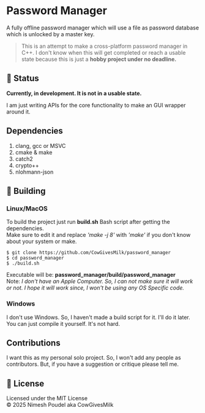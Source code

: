 # Password Manager
A fully offline password manager which will use a file as password database which is unlocked by a master key. 

> This is an attempt to make a cross-platform password manager in C++. I don't know when this will get completed or reach a usable state because this is just a **hobby project under no deadline.**

## 🚧 Status
**Currently, in development. It is not in a usable state.**  

I am just writing APIs for the core functionality to make an GUI wrapper around it.

## Dependencies
1. clang, gcc or MSVC
2. cmake & make
3. catch2
4. crypto++
5. nlohmann-json

## 🔨 Building
### Linux/MacOS
To build the project just run **build.sh** Bash script after getting the dependencies.  
Make sure to edit it and replace *'make -j 8'* with *'make'* if you don't know about your system or make. 

    $ git clone https://github.com/CowGivesMilk/password_manager
    $ cd password_manager
    $ ./build.sh

Executable will be: **password_manager/build/password_manager**  
Note: _I don't have an Apple Computer. So, I can not make sure it will work or not. I hope it will work since, I won't be using any OS Specific code._
### Windows
I don't use Windows. So, I haven't made a build script for it. I'll do it later.  
You can just compile it yourself. It's not hard.

## Contributions
I want this as my personal solo project. So, I won't add any people as contributors. But, if you have a suggestion or critique please tell me. 
## 📜 License
Licensed under the MIT License  
© 2025 Nimesh Poudel aka CowGivesMilk